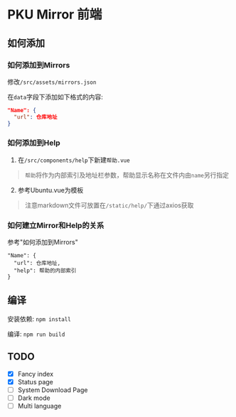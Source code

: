 # PKU Mirror 前端

## 如何添加

### 如何添加到Mirrors

修改`/src/assets/mirrors.json`

在`data`字段下添加如下格式的内容:

``` json
"Name": {
  "url": 仓库地址
}
```

### 如何添加到Help

1. 在`/src/components/help`下新建`帮助.vue`

> `帮助`将作为内部索引及地址栏参数，帮助显示名称在文件内由`name`另行指定

2. 参考Ubuntu.vue为模板

> 注意markdown文件可放置在`/static/help/`下通过axios获取

### 如何建立Mirror和Help的关系

参考"如何添加到Mirrors"

```
"Name": {
  "url": 仓库地址,
  "help": 帮助的内部索引
}
```

## 编译

安装依赖: `npm install`

编译: `npm run build`

## TODO

- [x] Fancy index
- [x] Status page
- [ ] System Download Page
- [ ] Dark mode
- [ ] Multi language
